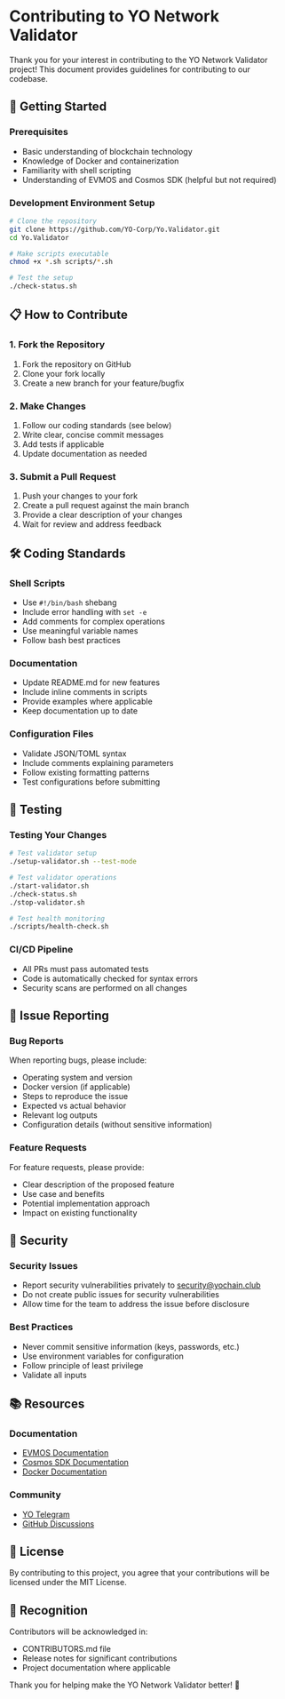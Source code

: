# Contributing to YO Network Validator

Thank you for your interest in contributing to the YO Network Validator project! This document provides guidelines for contributing to our codebase.

## 🚀 Getting Started

### Prerequisites
- Basic understanding of blockchain technology
- Knowledge of Docker and containerization
- Familiarity with shell scripting
- Understanding of EVMOS and Cosmos SDK (helpful but not required)

### Development Environment Setup
```bash
# Clone the repository
git clone https://github.com/YO-Corp/Yo.Validator.git
cd Yo.Validator

# Make scripts executable
chmod +x *.sh scripts/*.sh

# Test the setup
./check-status.sh
```

## 📋 How to Contribute

### 1. Fork the Repository
1. Fork the repository on GitHub
2. Clone your fork locally
3. Create a new branch for your feature/bugfix

### 2. Make Changes
1. Follow our coding standards (see below)
2. Write clear, concise commit messages
3. Add tests if applicable
4. Update documentation as needed

### 3. Submit a Pull Request
1. Push your changes to your fork
2. Create a pull request against the main branch
3. Provide a clear description of your changes
4. Wait for review and address feedback

## 🛠️ Coding Standards

### Shell Scripts
- Use `#!/bin/bash` shebang
- Include error handling with `set -e`
- Add comments for complex operations
- Use meaningful variable names
- Follow bash best practices

### Documentation
- Update README.md for new features
- Include inline comments in scripts
- Provide examples where applicable
- Keep documentation up to date

### Configuration Files
- Validate JSON/TOML syntax
- Include comments explaining parameters
- Follow existing formatting patterns
- Test configurations before submitting

## 🧪 Testing

### Testing Your Changes
```bash
# Test validator setup
./setup-validator.sh --test-mode

# Test validator operations
./start-validator.sh
./check-status.sh
./stop-validator.sh

# Test health monitoring
./scripts/health-check.sh
```

### CI/CD Pipeline
- All PRs must pass automated tests
- Code is automatically checked for syntax errors
- Security scans are performed on all changes

## 📝 Issue Reporting

### Bug Reports
When reporting bugs, please include:
- Operating system and version
- Docker version (if applicable)
- Steps to reproduce the issue
- Expected vs actual behavior
- Relevant log outputs
- Configuration details (without sensitive information)

### Feature Requests
For feature requests, please provide:
- Clear description of the proposed feature
- Use case and benefits
- Potential implementation approach
- Impact on existing functionality

## 🔐 Security

### Security Issues
- Report security vulnerabilities privately to security@yochain.club
- Do not create public issues for security vulnerabilities
- Allow time for the team to address the issue before disclosure

### Best Practices
- Never commit sensitive information (keys, passwords, etc.)
- Use environment variables for configuration
- Follow principle of least privilege
- Validate all inputs

## 📚 Resources

### Documentation
- [EVMOS Documentation](https://docs.evmos.org/)
- [Cosmos SDK Documentation](https://docs.cosmos.network/)
- [Docker Documentation](https://docs.docker.com/)

### Community
- [YO Telegram](https://t.me/yochainofficial)
- [GitHub Discussions](https://github.com/YO-Corp/Yo.Validator/discussions)

## 📄 License

By contributing to this project, you agree that your contributions will be licensed under the MIT License.

## 🙏 Recognition

Contributors will be acknowledged in:
- CONTRIBUTORS.md file
- Release notes for significant contributions
- Project documentation where applicable

Thank you for helping make the YO Network Validator better! 🎉
